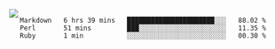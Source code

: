 

<a href="https://github.com/anuraghazra/github-readme-stats">
  <img align="left" src="https://github-readme-stats.vercel.app/api?username=kfly8&count_private=true&show_icons=true&theme=calm" />
</a>


<!--START_SECTION:waka-->
```text
Markdown   6 hrs 39 mins   ██████████████████████░░░   88.02 % 
Perl       51 mins         ███░░░░░░░░░░░░░░░░░░░░░░   11.35 % 
Ruby       1 min           ░░░░░░░░░░░░░░░░░░░░░░░░░   00.30 % 
```
<!--END_SECTION:waka-->
